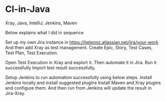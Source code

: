 # CI-in-Java
Xray, Java, IntelliJ, Jenkins, Maven

Below explains what I did in sequence

Set up my own Jira instance in https://helennz.atlassian.net/jira/your-work
And then add Xray as test management.
Create Epic, Story, Test Cases, Test Plan, Test Execution.

Open Test Execution in Xray and explort it.
Then automate it in Jira.
Run it successfully
Import test result successfully.

Setup Jenkins to run automation successfully using below steps.
Install Jenkins locally and install suggested plugins
Install Maven and Xray plugins and configure them.
And then run from Jenkins will update the result in Jira-Xray.




